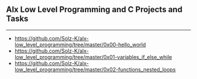## Alx Low Level Programming and C Projects and Tasks
***
- https://github.com/Solz-K/alx-low_level_programming/tree/master/0x00-hello_world
- https://github.com/Solz-K/alx-low_level_programming/tree/master/0x01-variables_if_else_while
- https://github.com/Solz-K/alx-low_level_programming/tree/master/0x02-functions_nested_loops
